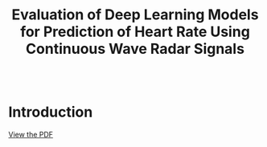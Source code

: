 <h1 align='center'>Evaluation of Deep Learning Models for Prediction of Heart Rate Using Continuous Wave Radar Signals</h1>

</br></br>

# Introduction
[View the PDF](https://github.com/WeichunAuto/RadarDL60/blob/main/Evaluation_of_ML_Models_for_Prediction_HR_Using_Continuous_Wave_Radar_Signals.pdf)
